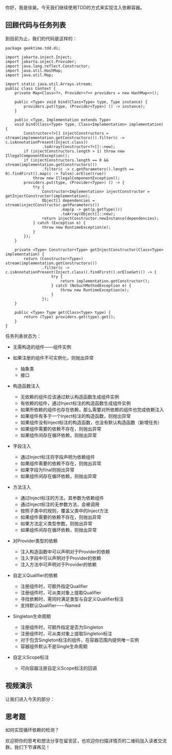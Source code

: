 你好，我是徐昊。今天我们继续使用TDD的方式来实现注入依赖容器。

## 回顾代码与任务列表

到目前为止，我们的代码是这样的：

```
package geektime.tdd.di;

import jakarta.inject.Inject;
import jakarta.inject.Provider;
import java.lang.reflect.Constructor;
import java.util.HashMap;
import java.util.Map;

import static java.util.Arrays.stream;
public class Context {
    private Map<Class<?>, Provider<?>> providers = new HashMap<>();

    public <Type> void bind(Class<Type> type, Type instance) {
        providers.put(type, (Provider<Type>) () -> instance);
    }

    public <Type, Implementation extends Type>
    void bind(Class<Type> type, Class<Implementation> implementation) {
        Constructor<?>[] injectConstructors = stream(implementation.getConstructors()).filter(c -> c.isAnnotationPresent(Inject.class))
                .toArray(Constructor<?>[]::new);
        if (injectConstructors.length > 1) throw new IllegalComponentException();
        if (injectConstructors.length == 0 && stream(implementation.getConstructors())
                .filter(c -> c.getParameters().length == 0).findFirst().map(c -> false).orElse(true))
            throw new IllegalComponentException();
        providers.put(type, (Provider<Type>) () -> {
            try {
                Constructor<Implementation> injectConstructor = getInjectConstructor(implementation);
                Object[] dependencies = stream(injectConstructor.getParameters())
                        .map(p -> get(p.getType()))
                        .toArray(Object[]::new);
                return injectConstructor.newInstance(dependencies);
            } catch (Exception e) {
                throw new RuntimeException(e);
            }
        });
    }

    private <Type> Constructor<Type> getInjectConstructor(Class<Type> implementation) {
        return (Constructor<Type>) stream(implementation.getConstructors())
                .filter(c -> c.isAnnotationPresent(Inject.class)).findFirst().orElseGet(() -> {
                    try {
                        return implementation.getConstructor();
                    } catch (NoSuchMethodException e) {
                        throw new RuntimeException(e);
                    }
                });
    }

    public <Type> Type get(Class<Type> type) {
        return (Type) providers.get(type).get();
    }
}

```

任务列表状态为：

- 无需构造的组件——组件实例

- 如果注册的组件不可实例化，则抛出异常
  - 抽象类
  - 接口
- 构造函数注入
  - 无依赖的组件应该通过默认构造函数生成组件实例
  - 有依赖的组件，通过Inject标注的构造函数生成组件实例
  - 如果所依赖的组件也存在依赖，那么需要对所依赖的组件也完成依赖注入
  - 如果组件有多于一个Inject标注的构造函数，则抛出异常
  - 如果组件没有Inject标注的构造函数，也没有默认构造函数（新增任务）
  - 如果组件需要的依赖不存在，则抛出异常
  - 如果组件间存在循环依赖，则抛出异常
- 字段注入
  - 通过Inject标注将字段声明为依赖组件
  - 如果组件需要的依赖不存在，则抛出异常
  - 如果字段为final则抛出异常
  - 如果组件间存在循环依赖，则抛出异常
- 方法注入
  - 通过Inject标注的方法，其参数为依赖组件
  - 通过Inject标注的无参数方法，会被调用
  - 按照子类中的规则，覆盖父类中的Inject方法
  - 如果组件需要的依赖不存在，则抛出异常
  - 如果方法定义类型参数，则抛出异常
  - 如果组件间存在循环依赖，则抛出异常
- 对Provider类型的依赖
  - 注入构造函数中可以声明对于Provider的依赖
  - 注入字段中可以声明对于Provider的依赖
  - 注入方法中可声明对于Provider的依赖
- 自定义Qualifier的依赖
  - 注册组件时，可额外指定Qualifier
  - 注册组件时，可从类对象上提取Qualifier
  - 寻找依赖时，需同时满足类型与自定义Qualifier标注
  - 支持默认Qualifier——Named
- Singleton生命周期
  - 注册组件时，可额外指定是否为Singleton
  - 注册组件时，可从类对象上提取Singleton标注
  - 对于包含Singleton标注的组件，在容器范围内提供唯一实例
  - 容器组件默认不是Single生命周期
- 自定义Scope标注
  - 可向容器注册自定义Scope标注的回调

## 视频演示

让我们进入今天的部分：

## 思考题

如何实现循环依赖的检测？

欢迎把你的思考和想法分享在留言区，也欢迎你扫描详情页的二维码加入读者交流群。我们下节课再见！